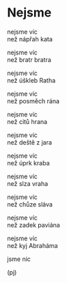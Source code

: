 Nejsme
======

nejsme víc  
než nápřah kata

nejsme víc  
než bratr bratra

nejsme víc  
než úškleb Ratha

nejsme víc  
než posměch rána 

nejsme víc  
než citů hrana

nejsme víc  
než deště z jara

nejsme víc  
než úprk kraba 

nejsme víc  
než slza vraha

nejsme víc  
než chůze sláva

nejsme víc  
než zadek paviána

nejsme víc  
než kyj Abraháma

jsme nic

(pj)


